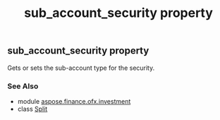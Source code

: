 ﻿---
title: sub_account_security property
second_title: Aspose.Finance for Python via .NET API References
description: 
type: docs
weight: 140
url: /python-net/aspose.finance.ofx.investment/split/sub_account_security/
is_root: false
---

## sub_account_security property


Gets or sets the sub-account type for the security.

### See Also
* module [aspose.finance.ofx.investment](../../)
* class [Split](/finance/python-net/aspose.finance.ofx.investment/split)
